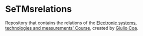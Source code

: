 # SeTMsrelations

Repository that contains the relations of the [Electronic systems, technologies and measurements' Course](https://didattica.polito.it/pls/portal30/gap.pkg_guide.viewGap?p_cod_ins=03QXVOA&p_a_acc=2020&p_header=S&p_lang=IT), created by [Giulio Coa](https://t.me/giulioCoaInCamelCase).
